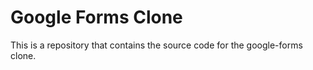 # Google Forms Clone

This is a repository that contains the source code for the google-forms clone. 
